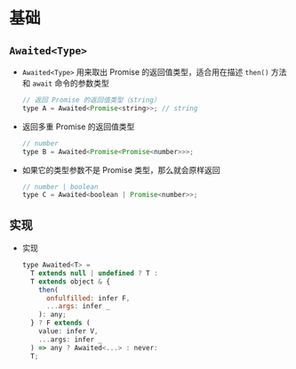 # 基础

## `Awaited<Type>`

+ `Awaited<Type>` 用来取出 Promise 的返回值类型，适合用在描述 `then()` 方法和 `await` 命令的参数类型

  ```js
  // 返回 Promise 的返回值类型（string）
  type A = Awaited<Promise<string>>; // string
  ```

+ 返回多重 Promise 的返回值类型

  ```js
  // number
  type B = Awaited<Promise<Promise<number>>>;
  ```

+ 如果它的类型参数不是 Promise 类型，那么就会原样返回

  ```js
  // number | boolean
  type C = Awaited<boolean | Promise<number>>;
  ```

## 实现

+ 实现

  ```js
  type Awaited<T> =
    T extends null | undefined ? T :
    T extends object & {
      then(
        onfulfilled: infer F,
        ...args: infer _
      ): any;
    } ? F extends (
      value: infer V,
      ...args: infer _
    ) => any ? Awaited<...> : never:
    T;
  ```
